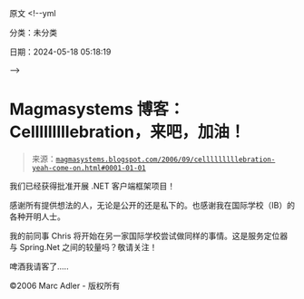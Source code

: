 原文 <!--yml

分类：未分类

日期：2024-05-18 05:18:19

-->

# Magmasystems 博客：Celllllllllebration，来吧，加油！

> 来源：[`magmasystems.blogspot.com/2006/09/celllllllllebration-yeah-come-on.html#0001-01-01`](http://magmasystems.blogspot.com/2006/09/celllllllllebration-yeah-come-on.html#0001-01-01)

我们已经获得批准开展 .NET 客户端框架项目！

感谢所有提供想法的人，无论是公开的还是私下的。也感谢我在国际学校（IB）的各种开明人士。

我的前同事 Chris 将开始在另一家国际学校尝试做同样的事情。这是服务定位器与 Spring.Net 之间的较量吗？敬请关注！

啤酒我请客了.....

©2006 Marc Adler - 版权所有
